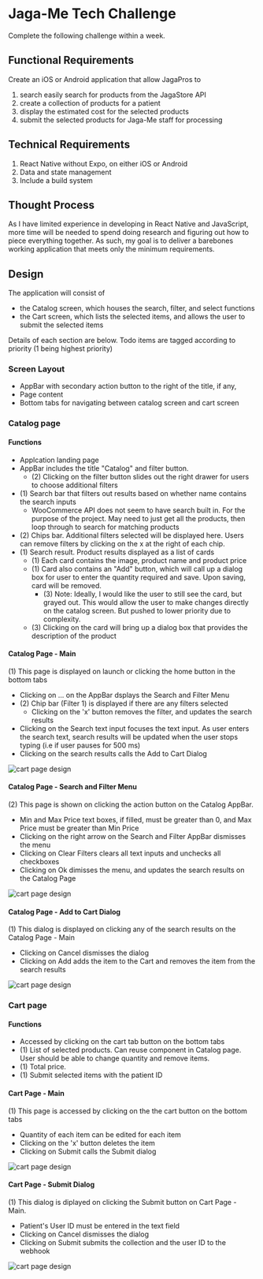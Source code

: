 # Jaga-Me Tech Challenge

Complete the following challenge within a week.

## Functional Requirements

Create an iOS or Android application that allow JagaPros to 
1. search easily search for products from the JagaStore API
2. create a collection of products for a patient
3. display the estimated cost for the selected products
4. submit the selected products for Jaga-Me staff for processing

## Technical Requirements

1. React Native without Expo, on either iOS or Android
2. Data and state management
3. Include a build system

## Thought Process

As I have limited experience in developing in React Native and JavaScript, more time will be needed to spend doing research and figuring out how to piece everything together. As such, my goal is to deliver a barebones working application that meets only the minimum requirements.

## Design

The application will consist of 
- the Catalog screen, which houses the search, filter, and select functions
- the Cart screen, which lists the selected items, and allows the user to submit the selected items

Details of each section are below. Todo items are tagged according to priority (1 being highest priority)

### Screen Layout

- AppBar with secondary action button to the right of the title, if any,
- Page content
- Bottom tabs for navigating between catalog screen and cart screen

### Catalog page

#### Functions

- Applcation landing page
- AppBar includes the title "Catalog" and filter button. 
    - (2) Clicking on the filter button slides out the right drawer for users to choose additional filters
- (1) Search bar that filters out results based on whether name contains the search inputs
    - WooCommerce API does not seem to have search built in. For the purpose of the project. May need to just get all the products, then loop through to search for matching products
- (2) Chips bar. Additional filters selected will be displayed here. Users can remove filters by clicking on the x at the right of each chip.
- (1) Search result. Product results displayed as a list of cards
    - (1) Each card contains the image, product name and product price
    - (1) Card also contains an "Add" button, which will call up a dialog box for user to enter the quantity required and save. Upon saving, card will be removed.
        - (3) Note: Ideally, I would like the user to still see the card, but grayed out. This would allow the user to make changes directly on the catalog screen. But pushed to lower priority due to complexity.
    - (3) Clicking on the card will bring up a dialog box that provides the description of the product

#### Catalog Page - Main
(1) This page is displayed on launch or clicking the home button in the bottom tabs
- Clicking on ... on the AppBar dsplays the Search and Filter Menu
- (2) Chip bar (Filter 1) is displayed if there are any filters selected
    - Clicking on the 'x' button removes the filter, and updates the search results
- Clicking on the Search text input focuses the text input. As user enters the search text, search results will be updated when the user stops typing (i.e if user pauses for 500 ms)
- Clicking on the search results calls the Add to Cart Dialog

![cart page design](./screen_design/catalog.png?s=250)

#### Catalog Page - Search and Filter Menu
(2) This page is shown on clicking the action button on the Catalog AppBar. 
- Min and Max Price text boxes, if filled, must be greater than 0, and Max Price must be greater than Min Price
- Clicking on the right arrow on the Search and Filter AppBar dismisses the menu
- Clicking on Clear Filters clears all text inputs and unchecks all checkboxes
- Clicking on Ok dimisses the menu, and updates the search results on the Catalog Page

![cart page design](./screen_design/catalog-filters.png?s=250)

#### Catalog Page - Add to Cart Dialog
(1) This dialog is displayed on clicking any of the search results on the Catalog Page - Main
- Clicking on Cancel dismisses the dialog
- Clicking on Add adds the item to the Cart and removes the item from the search results

![cart page design](./screen_design/catalog-add-to-cart.png?s=250)

### Cart page

#### Functions

- Accessed by clicking on the cart tab button on the bottom tabs
- (1) List of selected products. Can reuse component in Catalog page. User should be able to change quantity and remove items.
- (1) Total price.
- (1) Submit selected items with the patient ID

#### Cart Page - Main
(1) This page is accessed by clicking on the the cart button on the bottom tabs
- Quantity of each item can be edited for each item
- Clicking on the 'x' button deletes the item
- Clicking on Submit calls the Submit dialog

![cart page design](screen_design/cart.png?s=250)

#### Cart Page - Submit Dialog
(1) This dialog is diplayed on clicking the Submit button on Cart Page - Main.
- Patient's User ID must be entered in the text field
- Clicking on Cancel dismisses the dialog
- Clicking on Submit submits the collection and the user ID to the webhook

![cart page design](screen_design/cart-submit.png?s=250)
